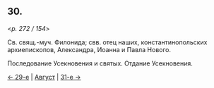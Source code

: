 
## 30.

<*p. 272 / 154*>

Св. свящ.-муч. Филонида; свв. отец наших, константинопольских архиепископов, Александра, Иоанна и Павла Нового. 

Последование Усекновения и святых. Отдание Усекновения.

[← 29-е](08_29_GMT.ru.md) | [Август](README.md#30-й) | [31-е →](08_31_GMT.ru.md)
